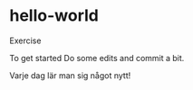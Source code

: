 # hello-world
Exercise

To get started
Do some edits and commit a bit.

Varje dag lär man sig något nytt!
